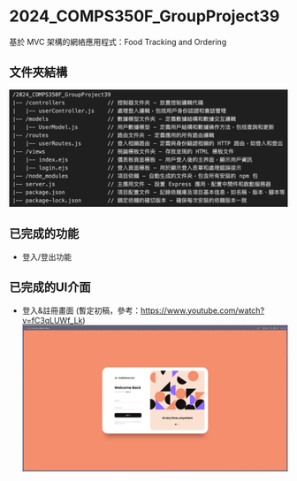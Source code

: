 # 2024_COMPS350F_GroupProject39
基於 MVC 架構的網絡應用程式：Food Tracking and Ordering


## 文件夾結構
![folderStructure](/public/image/folderStructure.png "folderStructure")


## 已完成的功能
- 登入/登出功能


## 已完成的UI介面
- 登入&註冊畫面 (暫定初稿，參考：https://www.youtube.com/watch?v=fC3qLUWf_Lk)
    ![loginUI](/public/image/loginUI.png "loginUI")